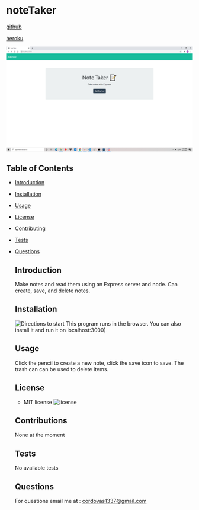 # noteTaker

  [github](https://github.com/Cordovas-cmd/note-taker)

  [heroku]()

  ![Include a screenshot](https://github.com/Cordovas-cmd/note-taker/blob/main/Screenshot%20(1756).png)

  ## Table of Contents
* [Introduction](#introduction)
* [Installation](#installation)
* [Usage](#usage)
* [License](#license)
* [Contributing](#contributing)
* [Tests](#tests)
* [Questions](#questions)

  ## Introduction
  Make notes and read them using an Express server and node. Can create, save, and delete notes.

  ## Installation

  ![Directions to start]()
  This program runs in the browser. You can also install it and run it on localhost:3000)

  ## Usage
  Click the pencil to create a new note, click the save icon to save. The trash can can be used to delete items.
  ## License
  
  * MIT license 
  ![license](https://img.shields.io/badge/license-MIT-green)

  ## Contributions 
  None at the moment

  ## Tests
  No available tests

  ## Questions
  For questions email me at : cordovas1337@gmail.com
  

